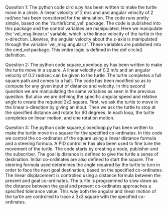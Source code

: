 


Question 1:
The python code circle.py has been written to make the turtle move in a circle.
A linear velocity of 2 m/s and and angular velocity of 2 rad/sec has been considered for the simulation.
The code runs pretty simple, based on the '/turtle1/cmd_vel' package. The code is published into this package and the control variables are manipulated.
Here we manipulate the 'vel_msg.linear.x' variable, which is the linear velocity of the turtle in the x-direction. Likewise, the angular velocity about the z-axis is manipulated through the variable 'vel_msg.angular.z'.
These variables are published into the cmd_vel package. This entire logic is defined in the def circle() definition.


Question 2:
The python code square_openloop.py has been written to make the turtle move in a square.
A linear velocity of 0.2 m/s and an angular velocity of 0.2 rad/sec can be given to the turtle.
The turtle completes a full square path and comes to a halt.
The code has been modified so as to compute for any given input of distance and velocity.
In this second question we are manipulating the same variables as seen in the previous question. But also we are defining the specific angular speed and relative angle to create the required 2x2 square.
First, we ask the turtle to move in the linear x-direction by giving an input. Then we ask the turtle to stop at the specified distance and rotate for 90 degrees. In each loop, the turtle completes on linear motion,
and one rotation motion. 

Question 3:
The python code square_closedloop.py has been written to make the turtle move in a square for the specified co-ordinates.
In this code we control the co-ordinates of the square using a linear distance formula and a steering formula.
A PID controller has also been used to fine tune the movement of the turtle. The code starts by creating a node, publisher and the subscriber. The goal is distance is defined to give the turtle a sense of destination.
Initial co-ordinates are also defined to start the square. The steering formula used determines the angle required by the turtle to turn in order to face the next goal destination, based on the specified co-ordinates.
The linear displacement is controlled using a distance formula between the present and goal co-ordinates. The turtle is programmed to slow down as the distance between the goal and present co-ordinates approaches a specified
tolerance value. This way both the angular and linear motion of the turtle are controlled to trace a 3x3 square with the specified co-ordinates.
